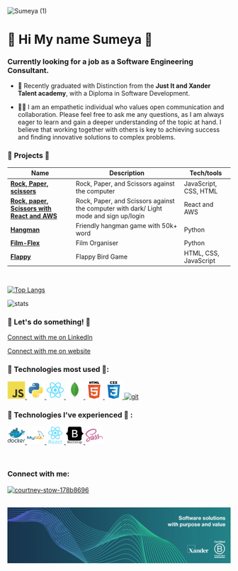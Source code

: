 ![Sumeya (1)](https://github.com/YA-Maya/YA-Maya/assets/98185508/3678a463-37b4-42d8-9a0e-25a07f96a587)
<h1 align="left"> 🌼 Hi My name Sumeya 🌼</h1>
<p align="left"I am thrilled to continuously enhance my skills and knowledge in the field of software engineering cunsult, and to explore new and innovative ways of writing efficient and effective code. Working with code brings me immense joy and satisfaction, and I am always eager to learn and grow as a developer. Honesty and transparency are essential values that I strive to uphold in all aspects of my work, and I believe that they are crucial for fostering a positive and productive work environment.</p>

  <h3>Currently looking for a job as a Software Engineering Consultant.</h3>
</div>

- :open_book: Recently graduated with Distinction from the **Just It and Xander Talent academy**, with a Diploma in Software Development.

- :raising_hand_man: I am an empathetic individual who values open communication and collaboration. Please feel free to ask me any questions, as I am always eager to learn and gain a deeper understanding of the topic at hand. I believe that working together with others is key to achieving success and finding innovative solutions to complex problems.

### 🦋 <a name="projects">Projects</a> 🦋

| Name                         | Description                     | Tech/tools                                                        |
| -----------------------------| ------------------------        | ----------------------
| **[Rock, Paper, scissors][1]**      | Rock, Paper, and Scissors against the computer     | JavaScript, CSS, HTML
| **[Rock, paper, Scissors with React and AWS][5]** | Rock, Paper, and Scissors against the computer with dark/ Light mode and sign up/login| React and AWS|
| **[Hangman][2]**       | Friendly hangman game with 50k+ word  | Python
| **[Film-Flex][3]**               | Film Organiser    | Python  
| **[Flappy][4]**       | Flappy Bird Game               |  HTML, CSS, JavaScript  

<br>

[![Top Langs](https://github-readme-stats.vercel.app/api/top-langs/?username=YA-Maya&layout=compact)](https://github.com/anuraghazra/github-readme-stats)

![stats](https://github-readme-stats.vercel.app/api?username=YA-Maya&show_icons=true&&count_private=true&include_all_commits=true)

<!--<p><img align="center" src="https://github-readme-streak-stats.herokuapp.com/?user=court534&" alt="Ya-Maya" /></p>-->


###  🌻 Let's do something!  🌻 
<p><a href="https://www.linkedin.com/in/sumeya-ahmed/">Connect with me on LinkedIn</a>
<p> <a href="https://sumeya.tech/">Connect with me on website</a>

### 🦩 Technologies most used 🦩:
<p align="left"> <a href="https://developer.mozilla.org/en-US/docs/Web/JavaScript" target="_blank" rel="noreferrer"> <img src="https://raw.githubusercontent.com/devicons/devicon/master/icons/javascript/javascript-original.svg" alt="javascript" width="40" height="40"/> </a>
<a href="https://www.python.org" target="_blank" rel="noreferrer"> <img src="https://raw.githubusercontent.com/devicons/devicon/master/icons/python/python-original.svg" alt="python" width="40" height="40"/> </a>
<a href="https://reactjs.org" target="_blank" rel="noreferrer">
<img src="https://raw.githubusercontent.com/devicons/devicon/master/icons/react/react-original.svg" alt="React" width="40" height="40"/>
</a> 
<a href="https://www.mongodb.com" target="_blank" rel="noreferrer">
  <img src="https://raw.githubusercontent.com/devicons/devicon/master/icons/mongodb/mongodb-original.svg" alt="MongoDB" width="40" height="40"/>
</a>
<a href="https://www.w3.org/html/" target="_blank" rel="noreferrer"> <img src="https://raw.githubusercontent.com/devicons/devicon/master/icons/html5/html5-original-wordmark.svg" alt="html5" width="40" height="40"/> </a> 
<a href="https://www.w3schools.com/css/" target="_blank" rel="noreferrer"> <img src="https://raw.githubusercontent.com/devicons/devicon/master/icons/css3/css3-original-wordmark.svg" alt="css3" width="40" height="40"/> </a> <a href="https://git-scm.com/" target="_blank" rel="noreferrer"> <img src="https://www.vectorlogo.zone/logos/git-scm/git-scm-icon.svg" alt="git" width="40" height="40"/> </a> 


</p>

### 🌲 Technologies I've experienced 🌲 :
<p align="left">  <a href="https://www.docker.com/" target="_blank" rel="noreferrer"> <img src="https://raw.githubusercontent.com/devicons/devicon/master/icons/docker/docker-original-wordmark.svg" alt="docker" width="40" height="40"/> </a> <a href="https://www.mysql.com/" target="_blank" rel="noreferrer"> <img src="https://raw.githubusercontent.com/devicons/devicon/master/icons/mysql/mysql-original-wordmark.svg" alt="mysql" width="40" height="40"/> </a> 
 </a>  <a href="https://reactjs.org/" target="_blank" rel="noreferrer"> <img src="https://raw.githubusercontent.com/devicons/devicon/master/icons/react/react-original-wordmark.svg" alt="react" width="40" height="40"/> </a> <a href="https://getbootstrap.com" target="_blank" rel="noreferrer"> <img src="https://raw.githubusercontent.com/devicons/devicon/master/icons/bootstrap/bootstrap-plain-wordmark.svg" alt="bootstrap" width="40" height="40"/> </a>  
<a href="https://sass-lang.com" target="_blank" rel="noreferrer">
  <img src="https://raw.githubusercontent.com/devicons/devicon/master/icons/sass/sass-original.svg" alt="Sass" width="40" height="40"/>
</a>
 
 </p>
<br>

### Connect with me:


<a href="https://www.linkedin.com/in/sumeya-ahmed/" target="blank"><img align="center" src="https://cdn.jsdelivr.net/gh/devicons/devicon/icons/linkedin/linkedin-original.svg" alt="courtney-stow-178b8696" height="40" width="40" /></a>
<br />

[1]:https://github.com/YA-Maya/Rock_Paper_Scissors
[2]:https://github.com/YA-Maya/Hangman
[3]:https://github.com/YA-Maya/Films-Flix
[4]:https://github.com/YA-Maya/flappy
[5]:https://github.com/YA-Maya/Rock-Paper-and-Scissors-with-React
  
  
<br>
<div align="center">
  <img src="https://raw.githubusercontent.com/OliverCadman/OliverCadman/master/assets/images/LinkedIn%20Software%20%26%20Data%20Engineering.png"></img>
  <br>
